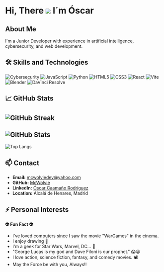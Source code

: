 # Hi, There ![](https://user-images.githubusercontent.com/18350557/176309783-0785949b-9127-417c-8b55-ab5a4333674e.gif) I´m Óscar
  
## About Me
I'm a Junior Developer with experience in artificial intelligence, cybersecurity, and web development. 

## 🛠️ Skills and Technologies
![Cybersecurity](https://img.shields.io/badge/-Cybersecurity-black?style=flat-square&logo=cybersecurity)
![JavaScript](https://img.shields.io/badge/-JavaScript-black?style=flat-square&logo=javascript)
![Python](https://img.shields.io/badge/-Python-black?style=flat-square&logo=python)
![HTML5](https://img.shields.io/badge/-HTML5-black?style=flat-square&logo=html5)
![CSS3](https://img.shields.io/badge/-CSS3-black?style=flat-square&logo=css3)
![React](https://img.shields.io/badge/-React-black?style=flat-square&logo=react)
![Vite](https://img.shields.io/badge/-Vite-black?style=flat-square&logo=vite)
![Blender](https://img.shields.io/badge/-Blender-black?style=flat-square&logo=blender)
![DaVinci Resolve](https://img.shields.io/badge/-DaVinci%20Resolve-black?style=flat-square&logo=davinci-resolve)


## 📈 GitHub Stats
![GitHub Streak](https://github-readme-streak-stats.herokuapp.com/?user=McWolvie&theme=dark)
---------------------------------------------------------------------------------------------------------------
![GitHub Stats](https://github-readme-stats.vercel.app/api?username=McWolvie&show_icons=true&theme=dark)
---------------------------------------------------------------------------------------------------------------
![Top Langs](https://github-readme-stats.vercel.app/api/top-langs/?username=McWolvie&layout=compact&theme=dark)


## 📫 Contact
- **Email:** mcwolviedev@yahoo.com
- **GitHub:** [McWolvie](https://github.com/McWolvie)
- **LinkedIn:** [Óscar Caamaño Rodríguez](https://www.linkedin.com/in/óscar-c-rb151b01ba)
- **Location:** Alcalá de Henares, Madrid

## ⚡ Personal Interests
**👽 Fun Fact 👽**
- I've loved computers since I saw the movie "WarGames" in the cinema.
- I enjoy drawing 🎨
- I'm a geek for Star Wars, Marvel, DC... 🤖
- "George Lucas is my god and Dave Filoni is our prophet." 😱😜
- I love action, science fiction, fantasy, and comedy movies. 📽
- May the Force be with you, Always!! 

